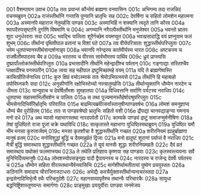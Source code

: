 001	वैशम्पायन उवाच
001a	ततः प्रयान्तं कौन्तेयं ब्राह्मणा वनवासिनः
001c	अभिगम्य तदा राजन्निदं वचनमब्रुवन्
002a	राजंस्तीर्थानि गन्तासि पुण्यानि भ्रातृभिः सह
002c	देवर्षिणा च सहितो लोमशेन महात्मना
003a	अस्मानपि महाराज नेतुमर्हसि पाण्डव
003c	अस्माभिर्हि न शक्यानि त्वदृते तानि कौरव
004a	श्वापदैरुपसृष्टानि दुर्गाणि विषमाणि च
004c	अगम्यानि नरैरल्पैस्तीर्थानि मनुजेश्वर
005a	भवन्तो भ्रातरः शूरा धनुर्धरवराः सदा
005c	भवद्भिः पालिताः शूरैर्गच्छेम वयमप्युत
006a	भवत्प्रसादाद्धि वयं प्राप्नुयाम फलं शुभम्
006c	तीर्थानां पृथिवीपाल व्रतानां च विशां पते
007a	तव वीर्यपरित्राताः शुद्धास्तीर्थपरिप्लुताः
007c	भवेम धूतपाप्मानस्तीर्थसन्दर्शनान्नृप
008a	भवानपि नरेन्द्रस्य कार्तवीर्यस्य भारत
008c	अष्टकस्य च राजर्षेर्लोमपादस्य चैव ह
009a	भरतस्य च वीरस्य सार्वभौमस्य पार्थिव
009c	ध्रुवं प्राप्स्यसि दुष्प्रापाँल्लोकांस्तीर्थपरिप्लुतः
010a	प्रभासादीनि तीर्थानि महेन्द्रादींश्च पर्वतान्
010c	गङ्गाद्याः सरितश्चैव प्लक्षादींश्च वनस्पतीन्
010e	त्वया सह महीपाल द्रष्टुमिच्छामहे वयम्
011a	यदि ते ब्राह्मणेष्वस्ति काचित्प्रीतिर्जनाधिप
011c	कुरु क्षिप्रं वचोऽस्माकं ततः श्रेयोऽभिपत्स्यसे
012a	तीर्थानि हि महाबाहो तपोविघ्नकरैः सदा
012c	अनुकीर्णानि रक्षोभिस्तेभ्यो नस्त्रातुमर्हसि
013a	तीर्थान्युक्तानि धौम्येन नारदेन च धीमता
013c	यान्युवाच च देवर्षिर्लोमशः सुमहातपाः
014a	विधिवत्तानि सर्वाणि पर्यटस्व नराधिप
014c	धूतपाप्मा सहास्माभिर्लोमशेन च पालितः
015a	स तथा पूज्यमानस्तैर्हर्षादश्रुपरिप्लुतः
015c	भीमसेनादिभिर्वीरैर्भ्रातृभिः परिवारितः
015e	बाढमित्यब्रवीत्सर्वांस्तानृषीन्पाण्डवर्षभः
016a	लोमशं समनुज्ञाप्य धौम्यं चैव पुरोहितम्
016c	ततः स पाण्डवश्रेष्ठो भ्रातृभिः सहितो वशी
016e	द्रौपद्या चानवद्याङ्ग्या गमनाय मनो दधे
017a	अथ व्यासो महाभागस्तथा नारदपर्वतौ
017c	काम्यके पाण्डवं द्रष्टुं समाजग्मुर्मनीषिणः
018a	तेषां युधिष्ठिरो राजा पूजां चक्रे यथाविधि
018c	सत्कृतास्ते महाभागा युधिष्ठिरमथाब्रुवन्
019a	युधिष्ठिर यमौ भीम मनसा कुरुतार्जवम्
019c	मनसा कृतशौचा वै शुद्धास्तीर्थानि गच्छत
020a	शरीरनियमं ह्याहुर्ब्राह्मणा मानुषं व्रतम्
020c	मनोविशुद्धां बुद्धिं च दैवमाहुर्व्रतं द्विजाः
021a	मनो ह्यदुष्टं शूराणां पर्याप्तं वै नराधिप
021c	मैत्रीं बुद्धिं समास्थाय शुद्धास्तीर्थानि गच्छत
022a	ते यूयं मानसैः शुद्धाः शरीरनियमव्रतैः
022c	दैवं व्रतं समास्थाय यथोक्तं फलमाप्स्यथ
023a	ते तथेति प्रतिज्ञाय कृष्णया सह पाण्डवाः
023c	कृतस्वस्त्ययनाः सर्वे मुनिभिर्दिव्यमानुषैः
024a	लोमशस्योपसङ्गृह्य पादौ द्वैपायनस्य च
024c	नारदस्य च राजेन्द्र देवर्षेः पर्वतस्य च
025a	धौम्येन सहिता वीरास्तथान्यैर्वनवासिभिः
025c	मार्गशीर्ष्यामतीतायां पुष्येण प्रययुस्ततः
026a	कठिनानि समादाय चीराजिनजटाधराः
026c	अभेद्यैः कवचैर्युक्तास्तीर्थान्यन्वचरंस्तदा
027a	इन्द्रसेनादिभिर्भृत्यै रथैः परिचतुर्दशैः
027c	महानसव्यापृतैश्च तथान्यैः परिचारकैः
028a	सायुधा बद्धनिष्ट्रिंशास्तूणवन्तः समार्गणाः
028c	प्राङ्मुखाः प्रययुर्वीराः पाण्डवा जनमेजय
